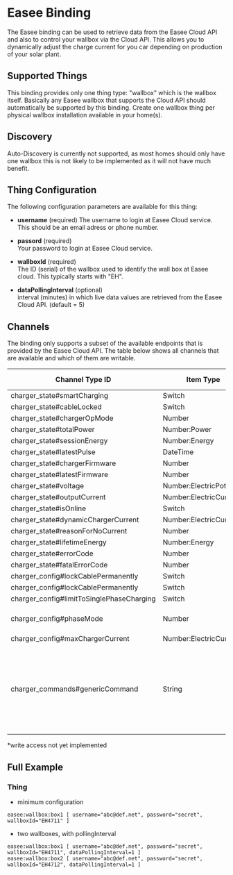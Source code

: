 # Easee Binding

The Easee binding can be used to retrieve data from the Easee Cloud API and also to control your wallbox via the Cloud API.
This allows you to dynamically adjust the charge current for you car depending on production of your solar plant.

## Supported Things

This binding provides only one thing type: "wallbox" which is the wallbox itself.
Basically any Easee wallbox that supports the Cloud API should automatically be supported by this binding.
Create one wallbox thing per physical wallbox installation available in your home(s).

## Discovery

Auto-Discovery is currently not supported, as most homes should only have one wallbox this is not likely to be implemented as it will not have much benefit.

## Thing Configuration

The following configuration parameters are available for this thing:

- **username** (required)
The username to login at Easee Cloud service.
This should be an email adress or phone number.

- **passord** (required)  
Your password to login at Easee Cloud service.

- **wallboxId** (required)  
The ID (serial) of the wallbox used to identify the wall box at Easee cloud. This typically starts with "EH".

- **dataPollingInterval** (optional)  
interval (minutes) in which live data values are retrieved from the Easee Cloud API. (default = 5)

## Channels

The binding only supports a subset of the available endpoints that is provided by the Easee Cloud API.
The table below shows all channels that are available and which of them are writable.

| Channel Type ID                             | Item Type                | Writable | Description                                | Allowed Values (write access)                                                                                                                                |
|---------------------------------------------|--------------------------|----------|--------------------------------------------|--------------------------------------------------------------------------------------------------------------------------------------------------------------|
| charger_state#smartCharging                 | Switch                   | no       |                                            |                                                                                                                                                              |
| charger_state#cableLocked                   | Switch                   | no       |                                            |                                                                                                                                                              |
| charger_state#chargerOpMode                 | Number                   | no       |                                            |                                                                                                                                                              |
| charger_state#totalPower                    | Number:Power             | no       |                                            |                                                                                                                                                              |
| charger_state#sessionEnergy                 | Number:Energy            | no       |                                            |                                                                                                                                                              |
| charger_state#latestPulse                   | DateTime                 | no       |                                            |                                                                                                                                                              |
| charger_state#chargerFirmware               | Number                   | no       |                                            |                                                                                                                                                              |
| charger_state#latestFirmware                | Number                   | no       |                                            |                                                                                                                                                              |
| charger_state#voltage                       | Number:ElectricPotential | no       |                                            |                                                                                                                                                              |
| charger_state#outputCurrent                 | Number:ElectricCurrent   | no       |                                            |                                                                                                                                                              |
| charger_state#isOnline                      | Switch                   | no       |                                            |                                                                                                                                                              |
| charger_state#dynamicChargerCurrent         | Number:ElectricCurrent   | yes      |                                            | 6-32                                                                                                                                                         |
| charger_state#reasonForNoCurrent            | Number                   | no       |                                            |                                                                                                                                                              |
| charger_state#lifetimeEnergy                | Number:Energy            | no       |                                            |                                                                                                                                                              |
| charger_state#errorCode                     | Number                   | no       |                                            |                                                                                                                                                              |
| charger_state#fatalErrorCode                | Number                   | no       |                                            |                                                                                                                                                              |
| charger_config#lockCablePermanently         | Switch                   | yes      |                                            | true/false                                                                                                                                                   |
| charger_config#lockCablePermanently         | Switch                   | yes      |                                            | true/false                                                                                                                                                   |
| charger_config#limitToSinglePhaseCharging   | Switch                   | yes      |                                            | true/false                                                                                                                                                   |
| charger_config#phaseMode                    | Number                   | yes      | 1=1phase, 2=auto, 3=3phase                 | 1-3                                                                                                                                                          |
| charger_config#maxChargerCurrent            | Number:ElectricCurrent   | no*      |                                            |                                                                                                                                                              |
| charger_commands#genericCommand             | String                   | yes      | Generic Endpoint to send commands          | reboot, update_firmware, poll_all, smart_charging, start_charging, stop_charging, pause_charging, resume_charging, toggle_charging, override_schedule        |

*write access not yet implemented


## Full Example

### Thing                                                                                                                                                                    

- minimum configuration

```
easee:wallbox:box1 [ username="abc@def.net", password="secret", wallboxId="EH4711" ]
```

- two wallboxes, with pollingInterval

```
easee:wallbox:box1 [ username="abc@def.net", password="secret", wallboxId="EH4711", dataPollingInterval=1 ]
easee:wallbox:box2 [ username="abc@def.net", password="secret", wallboxId="EH4712", dataPollingInterval=1 ]
```
